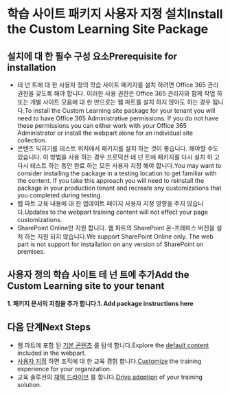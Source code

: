 # <a name="install-the-custom-learning-site-package"></a><span data-ttu-id="0ad4a-101">학습 사이트 패키지 사용자 지정 설치</span><span class="sxs-lookup"><span data-stu-id="0ad4a-101">Install the Custom Learning Site Package</span></span>

## <a name="prerequisite-for-installation"></a><span data-ttu-id="0ad4a-102">설치에 대 한 필수 구성 요소</span><span class="sxs-lookup"><span data-stu-id="0ad4a-102">Prerequisite for installation</span></span>

- <span data-ttu-id="0ad4a-p101">테 넌 트에 대 한 사용자 정의 학습 사이트 패키지를 설치 하려면 Office 365 관리 권한을 갖도록 해야 합니다.  이러한 사용 권한은 Office 365 관리자와 함께 작업 하 또는 개별 사이트 모음에 대 한 만으로는 웹 파트를 설치 하지 않아도 하는 경우 됩니다.</span><span class="sxs-lookup"><span data-stu-id="0ad4a-p101">To install the Custom Learning site package for your tenant you will need to have Office 365 Administrative permissions.  If you do not have these permissions you can either work with your Office 365 Administrator or install the webpart alone for an individual site collection.</span></span>
- <span data-ttu-id="0ad4a-p102">콘텐츠 익히기를 테스트 위치에서 패키지를 설치 하는 것이 좋습니다. 해야할 수도 있습니다.  이 방법을 사용 하는 경우 프로덕션 테 넌 트에 패키지를 다시 설치 하 고 다시 테스트 하는 동안 완료 하는 모든 사용자 지정 해야 합니다.</span><span class="sxs-lookup"><span data-stu-id="0ad4a-p102">You may want to consider installing the package in a testing location to get familiar with the content.  If you take this approach you will need to reinstall the package in your production tenant and recreate any customizations that you completed during testing.</span></span> 
- <span data-ttu-id="0ad4a-107">웹 파트 교육 내용에 대 한 업데이트 페이지 사용자 지정 영향을 주지 않습니다.</span><span class="sxs-lookup"><span data-stu-id="0ad4a-107">Updates to the webpart training content will not effect your page customizations.</span></span>
- <span data-ttu-id="0ad4a-p103">SharePoint Online만 지원 합니다. 웹 파트의 SharePoint 온-프레미스 버전을 설치 하는 지원 되지 않습니다.</span><span class="sxs-lookup"><span data-stu-id="0ad4a-p103">We support SharePoint Online only. The web part is not support for installation on any version of SharePoint on premises.</span></span>

## <a name="add-the-custom-learning-site-to-your-tenant"></a><span data-ttu-id="0ad4a-110">사용자 정의 학습 사이트 테 넌 트에 추가</span><span class="sxs-lookup"><span data-stu-id="0ad4a-110">Add the Custom Learning site to your tenant</span></span> 

<span data-ttu-id="0ad4a-111">**1. 패키지 문서의 지침을 추가 합니다.**</span><span class="sxs-lookup"><span data-stu-id="0ad4a-111">**1. Add package instructions here**</span></span>



## <a name="next-steps"></a><span data-ttu-id="0ad4a-112">다음 단계</span><span class="sxs-lookup"><span data-stu-id="0ad4a-112">Next Steps</span></span>
- <span data-ttu-id="0ad4a-113">웹 파트에 포함 된 [기본 콘텐츠](sitecontent.md) 를 탐색 합니다.</span><span class="sxs-lookup"><span data-stu-id="0ad4a-113">Explore the [default content](sitecontent.md) included in the webpart.</span></span>
- <span data-ttu-id="0ad4a-114">[사용자 지정](customization.md) 하면 조직에 대 한 교육 경험 합니다.</span><span class="sxs-lookup"><span data-stu-id="0ad4a-114">[Customize](customization.md) the training experience for your organization.</span></span>
- <span data-ttu-id="0ad4a-115">교육 솔루션의 [채택 드라이브](driveadoption.md) 를 합니다.</span><span class="sxs-lookup"><span data-stu-id="0ad4a-115">[Drive adoption](driveadoption.md) of your training solution.</span></span>

